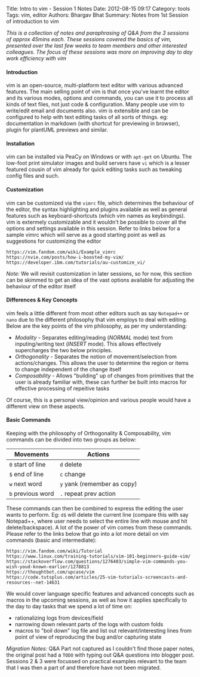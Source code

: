Title: Intro to vim - Session 1 Notes
Date: 2012-08-15 09:17
Category: tools
Tags: vim, editor
Authors: Bhargav Bhat
Summary: Notes from 1st Session of introduction to vim

_This is a collection of notes and paraphrasing of Q&A from the 3 sessions of approx 45mins each. These sessions covered the basics of vim, presented over the last few weeks to team members and other interested colleagues. The focus of these sessions was more on improving day to day work efficiency with vim_

#### Introduction
vim is an open-source, multi-platform text editor with various advanced features. The main selling point of vim is that once you've learnt the editor and its various modes, options and commands, you can use it to process all kinds of text files, not just code & configuration. Many people use vim to write/edit email and documents also. vim is extensible and can be configured to help with text editing tasks of all sorts of things. eg: documentation in markdown (with shortcut for previewing in browser), plugin for plantUML previews and similar.

#### Installation
vim can be installed via PeaCy on Windows or with `apt-get` on Ubuntu. The low-foot print simulator images and build servers have `vi` which is a lesser featured cousin of vim already for quick editing tasks such as tweaking config files and such.

#### Customization
vim can be customized via the `vimrc` file, which determines the behaviour of the editor, the syntax highlighting and plugins available as well as general features such as keyboard-shortcuts (which vim names as keybindings). vim is extermely customizable and it wouldn't be possible to cover all the options and settings available in this session. Refer to links below for a sample vimrc which will serve as a good starting point as well as suggestions for customizing the editor

```
https://vim.fandom.com/wiki/Example_vimrc
https://nvie.com/posts/how-i-boosted-my-vim/
https://developer.ibm.com/tutorials/au-customize_vi/
```

*Note:* We will revisit customization in later sessions, so for now, this section can be skimmed to get an idea of the vast options available for adjusting the behaviour of the editor itself

#### Differences & Key Concepts
vim feels a little different from most other editors such as say `Notepad++` or `nano` due to the different philosophy that vim employs to deal with editing. Below are the key points of the vim philosophy, as per my understanding:

- *Modality* - Separates editing/reading (_NORMAL_ mode) text from inputing/writing text (_INSERT_ mode). This allows effectively supercharges the two below principles.
- *Orthogonality* - Separates the notion of movement/selection from actions/changes. This allows the user to determine the region or items to change independent of the change itself
- *Composability* - Allows "building" up of changes from primitives that the user is already familiar with, these can further be built into macros for effective processing of repeitive tasks

Of course, this is a personal view/opinion and various people would have a different view on these aspects.

#### Basic Commands
Keeping with the philosophy of Orthogonality & Composability, vim commands can be divided into two groups as below:


| Movements   | Actions     |
| ----------- | ----------- |
| `0` start of line  | `d` delete |
| `$` end of line    | `c` change |
| `w` next word      | `y` yank (remember as cop*y*) |
| `b` previous word  | `.` repeat prev action |


These commands can then be combined to express the editing the user wants to perform. Eg: `d$` will delete the current line (compare this with say Notepad++, where user needs to select the entire line with mouse and hit delete/backspace). A lot of the power of vim comes from these commands. Please refer to the links below that go into a lot more detail on vim commands (basic and intermediate):

```
https://vim.fandom.com/wiki/Tutorial
https://www.linux.com/training-tutorials/vim-101-beginners-guide-vim/
https://stackoverflow.com/questions/1276403/simple-vim-commands-you-wish-youd-known-earlier/1278813
https://thoughtbot.com/upcase/vim
https://code.tutsplus.com/articles/25-vim-tutorials-screencasts-and-resources--net-14631
```

We would cover language specific features and advanced concepts such as macros in the upcoming sessions, as well as how it applies specifically to the day to day tasks that we spend a lot of time on:
- rationalizing logs from devices/field
- narrowing down relevant parts of the logs with custom folds
- macros to "boil down" log file and list out relevant/interesting lines from point of view of reproducing the bug and/or capturing state


*Migration Notes:* Q&A Part not captured as I couldn't find those paper notes, the original post had a `TODO` with typing out Q&A questions into blogger post. Sessions 2 & 3 were focussed on practical examples relevant to the team that I was then a part of and therefore have not been migrated.

